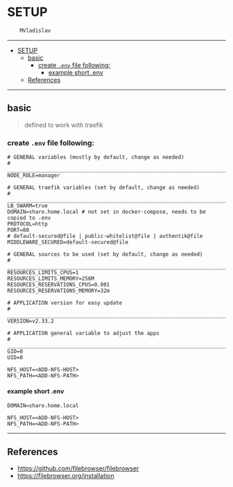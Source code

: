 # SETUP

```sh
    MVladislav
```

---

- [SETUP](#setup)
  - [basic](#basic)
    - [create `.env` file following:](#create-env-file-following)
      - [example short .env](#example-short-env)
  - [References](#references)

---

## basic

> defined to work with traefik

### create `.env` file following:

```env
# GENERAL variables (mostly by default, change as needed)
# ______________________________________________________________________________
NODE_ROLE=manager

# GENERAL traefik variables (set by default, change as needed)
# ______________________________________________________________________________
LB_SWARM=true
DOMAIN=share.home.local # not set in docker-compose, needs to be copied to .env
PROTOCOL=http
PORT=80
# default-secured@file | public-whitelist@file | authentik@file
MIDDLEWARE_SECURED=default-secured@file

# GENERAL sources to be used (set by default, change as needed)
# ______________________________________________________________________________
RESOURCES_LIMITS_CPUS=1
RESOURCES_LIMITS_MEMORY=256M
RESOURCES_RESERVATIONS_CPUS=0.001
RESOURCES_RESERVATIONS_MEMORY=32m

# APPLICATION version for easy update
# ______________________________________________________________________________
VERSION=v2.33.2

# APPLICATION general variable to adjust the apps
# ______________________________________________________________________________
GID=0
UID=0

NFS_HOST=<ADD-NFS-HOST>
NFS_PATH=<ADD-NFS-PATH>
```

#### example short .env

```env
DOMAIN=share.home.local

NFS_HOST=<ADD-NFS-HOST>
NFS_PATH=<ADD-NFS-PATH>
```

---

## References

- <https://github.com/filebrowser/filebrowser>
- <https://filebrowser.org/installation>
